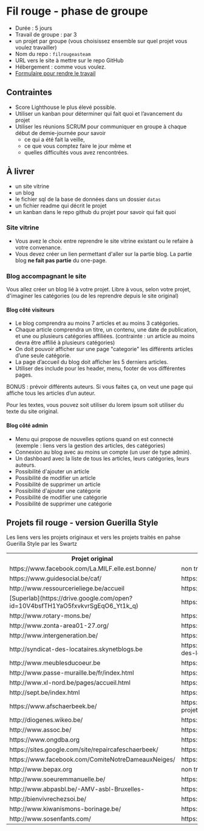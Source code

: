 # Fil rouge - phase de groupe
- Durée : 5 jours
- Travail de groupe : par 3
- un projet par groupe (vous choisissez ensemble sur quel projet vous voulez travailler)
- Nom du repo : `filrougeasteam`
- URL vers le site à mettre sur le repo GitHub
- Hébergement : comme vous voulez.
- [Formulaire pour rendre le travail](https://goo.gl/forms/sVFXy5ix1ZqDpvK12)

## Contraintes
- Score Lighthouse le plus élevé possible.
- Utiliser un kanban pour déterminer qui fait quoi et l’avancement du projet
- Utiliser les réunions SCRUM pour communiquer en groupe à chaque début de demie-journée pour savoir 
  - ce qui a été fait la veille, 
  - ce que vous comptez faire le jour même et 
  - quelles difficultés vous avez rencontrées.

## À livrer
- un site vitrine 
- un blog
- le fichier sql de la base de données dans un dossier `datas`
- un fichier readme qui décrit le projet
- un kanban dans le repo github du projet pour savoir qui fait quoi

### Site vitrine
- Vous avez le choix entre reprendre le site vitrine existant ou le refaire à votre convenance. 
- Vous devez créer un lien permettant d'aller sur la partie blog. La partie blog **ne fait pas partie** du one-page.

### Blog accompagnant le site
Vous allez créer un blog lié à votre projet. Libre à vous, selon votre projet, d'imaginer les catégories (ou de les reprendre depuis le site original)

#### Blog côté visiteurs
- Le blog comprendra au moins 7 articles et au moins 3 catégories.
- Chaque article comprendra un titre, un contenu, une date de publication, et une ou plusieurs catégories affiliées. (contrainte : un article au moins devra être affilié à plusieurs catégories)
- On doit pouvoir afficher sur une page "categorie" les différents articles d’une seule catégorie.
- La page d’accueil du blog doit afficher les 5 derniers articles.
- Utiliser des include pour les header, menu, footer de vos différentes pages.

BONUS : prévoir différents auteurs. Si vous faites ça, on veut une page qui affiche tous les articles d’un auteur.

Pour les textes, vous pouvez soit utiliser du lorem ipsum soit utiliser du texte du site original.

#### Blog côté admin
- Menu qui propose de nouvelles options quand on est connecté (exemple : liens vers la gestion des articles, des catégories)
- Connexion au blog avec au moins un compte (un user de type admin).
- Un dashboard avec la liste de tous les articles, leurs catégories, leurs auteurs.
- Possibilité d'ajouter un article
- Possibilité de modifier un article
- Possibilité de supprimer un article
- Possibilité d'ajouter une catégorie
- Possibilité de modifier une catégorie
- Possibilité de supprimer une catégorie

## Projets fil rouge - version Guerilla Style
Les liens vers les projets originaux et vers les projets traités en pahse Guerilla Style par les Swartz
<table>
<tr><th>Projet original</th><th>Projet Guerilla Style</th></tr>
<tr><td>https://www.facebook.com/La.MILF.elle.est.bonne/</td><td>non traité en phase guerilla</td></tr>
 <tr><td>https://www.guidesocial.be/caf/</td><td> https://andreasymeon.github.io/filrouge/</td></tr>
 <tr><td>http://www.ressourcerieliege.be/accueil</td><td>https://github.com/vanmaerckechri/filrouge</td></tr>
 <tr><td>[Superlab](https://drive.google.com/open?id=10V4bsfTH1YaO5fxvkvrSgEqO6_Yt1k_q)</td><td>https://github.com/CorentinN/filrouge</td></tr>
 <tr><td>http://www.rotary-mons.be/</td><td>https://rotarymons.herokuapp.com/index.php</td></tr>
 <tr><td>http://www.zonta-area01-27.org/</td><td>https://github.com/Farid212/filrouge</td></tr>
 <tr><td>http://www.intergeneration.be/</td><td>https://github.com/GlennCarroy/filrouge</td></tr>
 <tr><td>http://syndicat-des-locataires.skynetblogs.be</td><td>https://github.com/Guillaumedewolf/syndicat-des-locataires</td></tr>
 <tr><td>http://www.meublesducoeur.be</td><td>https://github.com/Domoso/filrouge</td></tr>
 <tr><td>http://www.passe-muraille.be/fr/index.html</td><td>https://github.com/Ja-R/filrouge</td></tr>
 <tr><td>http://www.xl-nord.be/pages/accueil.html</td><td>https://jldenbroeder.github.io/xlnord/</td></tr>
 <tr><td>http://sept.be/index.html</td><td>https://github.com/DervauxJonathan/filrouge</td></tr>
 <tr><td>https://www.afschaerbeek.be/</td><td>https://jordanpeter.github.io/afschaerbeek-projet-social/</td></tr>
 <tr><td>http://diogenes.wikeo.be/</td><td>https://github.com/grygorko/filrouge</td></tr>
 <tr><td>http://www.assoc.be/</td><td>https://marinasvn.github.io/Assoc/</td></tr>
 <tr><td>https://www.ongdba.org</td><td>https://github.com/MaSclA/DBA</td></tr>
 <tr><td>https://sites.google.com/site/repaircafeschaerbeek/</td><td>https://mdelcham.github.io/filrouge/</td></tr>
 <tr><td>https://www.facebook.com/ComiteNotreDameauxNeiges/</td><td>https://github.com/Mike00001/filrouge</td></tr>
 <tr><td>http://www.bepax.org</td><td>non traité en phase Guerilla</td></tr>
 <tr><td>http://www.soeuremmanuelle.be/</td><td>https://nicolashacala.github.io/fil_rouge/</td></tr>
 <tr><td>http://www.abpasbl.be/-AMV-asbl-Bruxelles-</td><td>https://github.com/NicolasJamar/filrouge</td></tr>
 <tr><td>http://bienvivrechezsoi.be/</td><td>https://n3wb0rn84.github.io/filrouge/</td></tr>
 <tr><td>http://www.kiwanismons-borinage.be/</td><td>https://oliviernchima.github.io/fil-rouge/</td></tr>
 <tr><td>http://www.sosenfants.com/</td><td>https://github.com/Dorgenark/Fil-Rouge</td></tr>
</table>
